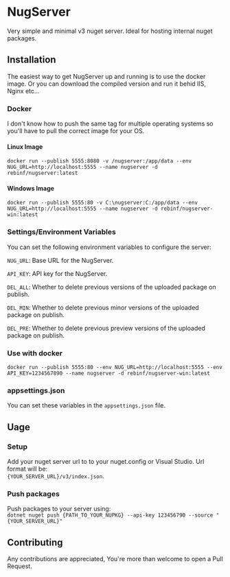 # NugServer

Very simple and minimal v3 nuget server. Ideal for hosting internal nuget packages.

## Installation
The easiest way to get NugServer up and running is to use the docker image. Or you can download the compiled version and run it behid IIS, Nginx etc...

### Docker
I don't know how to push the same tag for multiple operating systems so you'll have to pull the correct image for your OS.

#### Linux Image
`docker run --publish 5555:8080 -v /nugserver:/app/data --env NUG_URL=http://localhost:5555 --name nugserver -d rebinf/nugserver:latest`

#### Windows Image
`docker run --publish 5555:80 -v C:\nugserver:C:/app/data --env NUG_URL=http://localhost:5555 --name nugserver -d rebinf/nugserver-win:latest`

### Settings/Environment Variables
You can set the following environment variables to configure the server:

`NUG_URL`: Base URL for the NugServer.

`API_KEY`: API key for the NugServer.

`DEL_ALL`: Whether to delete previous versions of the uploaded package on publish.

`DEL_MIN`: Whether to delete previous minor versions of the uploaded package on publish.

`DEL_PRE`: Whether to delete previous preview versions of the uploaded package on publish.

### Use with docker
`docker run --publish 5555:80 --env NUG_URL=http://localhost:5555 --env API_KEY=1234567890 --name nugserver -d rebinf/nugserver-win:latest`

### appsettings.json
You can set these variables in the `appsettings.json` file.

## Uage
### Setup
Add your nuget server url to to your nuget.config or Visual Studio. Url format will be:\
`{YOUR_SERVER_URL}/v3/index.json`.

### Push packages
Push packages to your server using:\
`dotnet nuget push {PATH_TO_YOUR_NUPKG} --api-key 123456790 --source "{YOUR_SERVER_URL}"`

## Contributing
Any contributions are appreciated, You're more than welcome to open a Pull Request.
